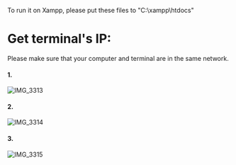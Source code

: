 To run it on Xampp, please put these files to "C:\xampp\htdocs"

# Get terminal's IP:
Please make sure that your computer and terminal are in the same network.

#### 1.
![IMG_3313](https://user-images.githubusercontent.com/58466073/174935867-53f583d4-9c5a-4766-b0b7-8d55635dba55.jpg)
#### 2.
![IMG_3314](https://user-images.githubusercontent.com/58466073/174935872-22f14b07-d89f-41cc-87c2-fc438d8681cb.jpg)
#### 3.
![IMG_3315](https://user-images.githubusercontent.com/58466073/174935874-e9d0d0d0-6f0a-4905-b599-a5906b14a380.jpg)
